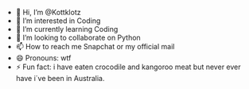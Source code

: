 - 👋 Hi, I’m @Kottklotz
- 👀 I’m interested in Coding
- 🌱 I’m currently learning Coding
- 💞️ I’m looking to collaborate on Python
- 📫 How to reach me Snapchat or my official mail
- 😄 Pronouns: wtf
- ⚡ Fun fact: i have eaten crocodile and kangoroo meat but never ever have i´ve been in Australia.

<!---
Kottklotz/Kottklotz is a ✨ special ✨ repository because its `README.md` (this file) appears on your GitHub profile.
You can click the Preview link to take a look at your changes.
--->
